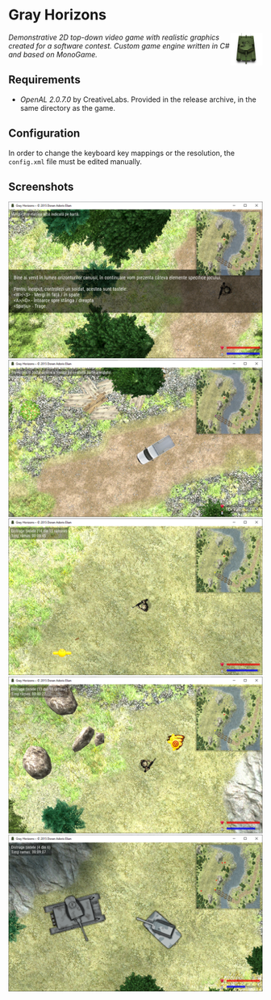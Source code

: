 # Gray Horizons

<img src="./etc/README/AppIcon.png" width="64" height="64" align="right" />

_Demonstrative 2D top-down video game with realistic graphics created for a software contest. Custom game engine written in C# and based on MonoGame._

## Requirements
* *OpenAL 2.0.7.0* by CreativeLabs. Provided in the release archive, in the same directory as the game.

## Configuration
In order to change the keyboard key mappings or the resolution, the `config.xml` file must be edited manually.

## Screenshots

![Screenshot 1](./etc/README/01.png)
![Screenshot 2](./etc/README/02.png)
![Screenshot 3](./etc/README/03.png)
![Screenshot 4](./etc/README/04.png)
![Screenshot 5](./etc/README/05.png)